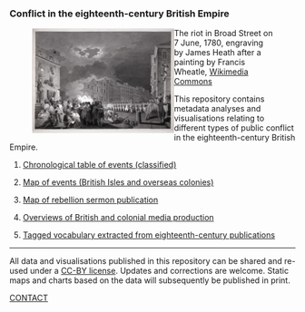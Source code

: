 ### Conflict in the eighteenth-century British Empire


<figure>
    <img src="./assets/GordonRiots.jpg" alt="wikimedia" width="250" align="left" padding="25" /> 
    <figcaption>The riot in Broad Street on 7 June, 1780, engraving by James Heath after a painting by Francis Wheatle, <a href="https://commons.wikimedia.org/wiki/File:Heath_after_Wheatley_-_Gordon_Riots_1780.jpg">Wikimedia Commons</a></figcaption>
</figure>


<p>This repository contains metadata analyses and visualisations relating to different types of public conflict in the eighteenth-century British Empire.</p>

1) [Chronological table of events (classified)](https://monikabarget.github.io/Revolts/event-table.html)

2) [Map of events (British Isles and overseas colonies)](https://monikabarget.github.io/Revolts/event-map.html)

3) [Map of rebellion sermon publication](https://monikabarget.github.io/Revolts/sermons.html)

4) <a href="/overviews#overviews">Overviews of British and colonial media production</a>

5) <a href="/overviews#vocabulary">Tagged vocabulary extracted from eighteenth-century publications</a>

<hr>

<p>All data and visualisations published in this repository can be shared and re-used under a <a href="https://creativecommons.org/licenses/by/2.0/">CC-BY license</a>. Updates and corrections are welcome. Static maps and charts based on the data will subsequently be published in print.</p>

[CONTACT](https://monikabarget.github.io/Revolts/contact.html)
